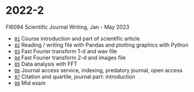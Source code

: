 # 2022-2
FI6094 Scientific Journal Writing, Jan - May 2023

+ [`01`](https://github.com/dudung/nt6094-01-2022-2/blob/main/note/01/README.md) Course introduction and part of scientific article
+ [`02`](https://github.com/dudung/nt6094-01-2022-2/blob/main/note/02/README.md) Reading / writing file with Pandas and plotting graphics with Python
+ [`03`](https://github.com/dudung/nt6094-01-2022-2/blob/main/note/03/README.md) Fast Fourier transform 1-d and wav file
+ [`04`](https://github.com/dudung/nt6094-01-2022-2/blob/main/note/04/README.md) Fast Fourier transform 2-d and images file
+ [`05`](https://github.com/dudung/nt6094-01-2022-2/blob/main/note/05/README.md) Data analysis with FFT
+ [`06`](https://github.com/dudung/nt6094-01-2022-2/blob/main/note/06/README.md) Journal access service, indexing, predatory journal, open access
+ [`07`](https://github.com/dudung/nt6094-01-2022-2/blob/main/note/07/README.md) Citation and quartile, journal part: introduction
+ [`08`](https://github.com/dudung/nt6094-01-2022-2/blob/main/note/08/README.md) Mid exam
